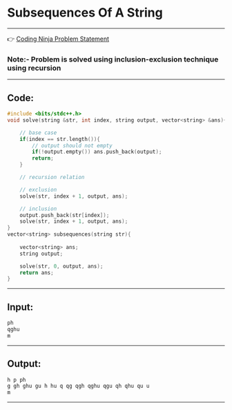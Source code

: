 # Subsequences Of A String
---
👉 <a href="https://www.naukri.com/code360/problems/subsequences-of-string_985087">Coding Ninja Problem Statement</a>

### Note:- Problem is solved using inclusion-exclusion technique using recursion

---

## Code:

```cpp
#include <bits/stdc++.h> 
void solve(string &str, int index, string output, vector<string> &ans){

	// base case
	if(index == str.length()){
		// output should not empty
		if(!output.empty()) ans.push_back(output);
		return;
	}

	// recursion relation

	// exclusion
	solve(str, index + 1, output, ans);

	// inclusion
	output.push_back(str[index]);
	solve(str, index + 1, output, ans);
}
vector<string> subsequences(string str){
	
	vector<string> ans;
	string output;

	solve(str, 0, output, ans);
	return ans;
}
```
---
## Input:
```txt
ph
qghu
m
```
---
## Output:
```txt
h p ph 
g gh ghu gu h hu q qg qgh qghu qgu qh qhu qu u 
m
```
---
